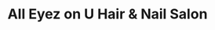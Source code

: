 ---
title: "All Eyez on U Hair & Nail Salon"
url: /cleveland/all-eyez-on-u-hair-und-nail-salon/
shop: Friseur
---